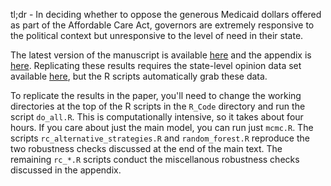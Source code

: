 tl;dr - In deciding whether to oppose the generous Medicaid dollars offered as part of the Affordable Care Act, governors are extremely responsive to the political context but unresponsive to the level of need in their state.

The latest version of the manuscript is available [here](http://www.carlislerainey.com/files/need.pdf) and the appendix is [here](http://www.carlislerainey.com/files/need_appendix.pdf). Replicating these results requires the state-level opinion data set available [here](https://github.com/carlislerainey/ACA_Opinion/blob/master/Data/mrp_est.csv), but the R scripts automatically grab these data.

To replicate the results in the paper, you'll need to change the working directories at the top of the R scripts in the `R_Code` directory and run the script `do_all.R`. This is computationally intensive, so it takes about four hours. If you care about just the main model, you can run just `mcmc.R`. The scripts `rc_alternative_strategies.R` and `random_forest.R` reproduce the two robustness checks discussed at the end of the main text. The remaining `rc_*.R` scripts conduct the miscellanous robustness checks discussed in the appendix.
